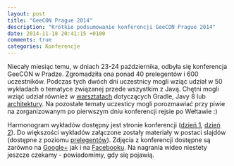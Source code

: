 ```yaml
---
layout: post
title: "GeeCON Prague 2014"
description: "Krótkie podsumowanie konferencji GeeCON Prague 2014"
date: 2014-11-18 20:41:15 +0100
comments: true
categories: Konferencje
---
```

Niecały miesiąc temu, w&nbsp;dniach 23-24&nbsp;października, odbyła się konferencja GeeCON w&nbsp;Pradze.
Zgromadziła ona ponad 40 prelegentów i&nbsp;600 uczestników.
Podczas tych dwóch dni uczestnicy mogli wziąc udział w&nbsp;50 wykładach o&nbsp;tematyce związanej przede wszystkim z&nbsp;Javą.
Chętni mogli wziąć udział również w&nbsp;<a href="http://geecon.cz/workshops/" target="_blank">warsztatach</a> dotyczących Gradle, Javy&nbsp;8 lub <a href="https://archkatas.herokuapp.com/about.html" target="_blank">architektury</a>.
Na pozostałe tematy uczesticy mogli porozmawiać przy piwie na zorganizowanym po pierwszym dniu konferencji rejsie po Wełtawie :)

Harmonogram wykładów dostępny jest stronie konferencji (<a href="http://geecon.cz/schedule/" target="_blank">dzień 1</a>, <a href="http://geecon.cz/schedule-day2/" target="_blank">dzień 2</a>).
Do większości wykładów załączone zostały materiały w&nbsp;postaci slajdów (dostępne z&nbsp;poziomu <a href="http://geecon.cz/speakers/" target="_blank">prelegentów</a>).
Zdjęcia z&nbsp;konferencji dostępne są zarówno na <a href="https://plus.google.com/photos/105850113940545414196/albums/6081210147002808449" target="_blank">Google+</a> jak i&nbsp;na <a href="https://www.facebook.com/media/set/?set=a.10152891945950701.1073741825.354953985700" target="_blank">Facebooku</a>.
Na nagrania wideo niestety jeszcze czekamy - powiadomimy, gdy się pojawią.
